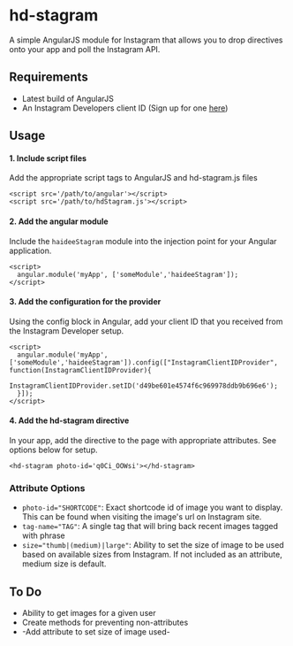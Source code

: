 hd-stagram
==========

A simple AngularJS module for Instagram that allows you to drop directives onto your app
and poll the Instagram API.

## Requirements

- Latest build of AngularJS
- An Instagram Developers client ID (Sign up for one [here](http://instagram.com/developer))

## Usage

#### 1. Include script files

Add the appropriate script tags to AngularJS and hd-stagram.js files

```
<script src='/path/to/angular'></script>
<script src='/path/to/hdStagram.js'></script>
```

#### 2. Add the angular module
Include the `haideeStagram` module into the injection point for your Angular application.
```
<script>
  angular.module('myApp', ['someModule','haideeStagram']);
</script>
```

#### 3. Add the configuration for the provider
Using the config block in Angular, add your client ID that you received from the Instagram Developer setup.
```
<script>
  angular.module('myApp', ['someModule','haideeStagram']).config(["InstagramClientIDProvider", function(InstagramClientIDProvider){
    InstagramClientIDProvider.setID('d49be601e4574f6c969978ddb9b696e6');
  }]);
</script>
```

#### 4. Add the hd-stagram directive
In your app, add the directive to the page with appropriate attributes. See options below for setup.
```
<hd-stagram photo-id='q0Ci_OOWsi'></hd-stagram>
```

### Attribute Options
* `photo-id="SHORTCODE"`: Exact shortcode id of image you want to display. This can be found when visiting the image's url on Instagram site.
* `tag-name="TAG"`: A single tag that will bring back recent images tagged with phrase
* `size="thumb|(medium)|large"`: Ability to set the size of image to be used based on available sizes from Instagram. If not included as an attribute, medium size is default.

## To Do
* Ability to get images for a given user
* Create methods for preventing non-attributes
* -Add attribute to set size of image used-
